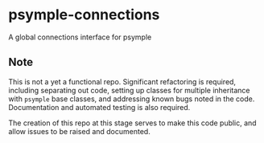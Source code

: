 # psymple-connections
A global connections interface for psymple

## Note
This is not a yet a functional repo. Significant refactoring is required, including separating out code, setting up classes for multiple inheritance with `psymple` base classes, and addressing known bugs noted in the code. Documentation and automated testing is also required.

The creation of this repo at this stage serves to make this code public, and allow issues to be raised and documented. 
